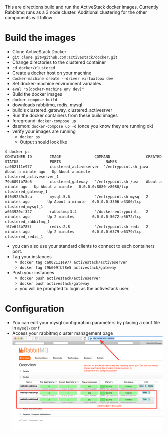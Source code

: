 This are directions build and run the ActiveStack docker images. Currently Rabbitmq runs as a 3 node cluster. Additional clustering for the other components will follow

# Build the images
* Clone ActiveStack Docker
 * `git clone git@github.com:activestack/docker.git`
* Change directories to the clustered container
 * `cd docker/clustered`
* Create a docker host on your machine
 * `docker-machine create --driver virtualbox dev`
* Set docker-machine environment variables
 * `eval "$(docker-machine env dev)"`
* Build the docker images
 * `docker-compose build`
 * downloads rabbitmq, redis, mysql
 * buildis clustered_gateway, clustered_activesrver
* Run the docker containers from these build images
 * foreground: `docker-compose up`  
 * daemon: `docker-compose up -d` (once you know they are running ok)
* verify your images are running
  * `docker ps`
  * Output should look like
```
$ docker ps
CONTAINER ID        IMAGE               COMMAND                CREATED              STATUS              PORTS                    NAMES
ca002111e977        clustered_activeserver  "/entrypoint.sh java   About a minute ago   Up About a minute                            clustered_activeserver_1
79b609fb78e5        clustered_gateway   "/entrypoint.sh /usr   About a minute ago   Up About a minute   0.0.0.0:8080->8080/tcp   clustered_gateway_1
6f049239c5ca        mysql:5.6           "/entrypoint.sh mysq   2 minutes ago        Up About a minute   0.0.0.0:3306->3306/tcp   clustered_mysql_1
a663920cf327        rabbitmq:3.4        "/docker-entrypoint.   2 minutes ago        Up 2 minutes        0.0.0.0:5672->5672/tcp   clustered_rabbitmq_1
f67e6f3b785f        redis:2.8           "/entrypoint.sh redi   2 minutes ago        Up 2 minutes        0.0.0.0:6379->6379/tcp   clustered_redis_1  
```
 * you can also use your standard clients to connect to each containers port.
* Tag your instances
  * `docker tag ca002111e977 activestack/activeserver`
  * `docker tag 79b609fb78e5 activestack/gateway`
* Push your instances
  * `docker push activestack/activeserver`
  * `docker push activestack/gateway`
  * you will be prompted to login as the activestack user.

# Configuration
* You can edit your mysql configuration parameters by placing a conf file in `mysql/conf`
* Access your rabbitmq cluster management page
![](https://github.com/ActiveStack/ActiveServerDockerConfig/blob/master/clustered/pics/rabbitmq-cluster.png)

